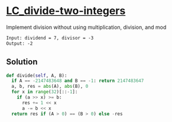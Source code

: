# [LC_divide-two-integers](https://leetcode.com/problems/divide-two-integers)

Implement division without using multiplication, division, and mod

```txt
Input: dividend = 7, divisor = -3
Output: -2
```

## Solution

```py
def divide(self, A, B):
  if A == -2147483648 and B == -1: return 2147483647
  a, b, res = abs(A), abs(B), 0
  for x in range(32)[::-1]:
    if (a >> x) >= b:
      res += 1 << x
      a -= b << x
  return res if (A > 0) == (B > 0) else -res
```
